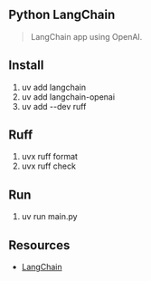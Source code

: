 Python LangChain
----------------
>LangChain app using OpenAI.

Install
-------
1. uv add langchain
2. uv add langchain-openai
3. uv add --dev ruff

Ruff
----
1. uvx ruff format
2. uvx ruff check

Run
---
1. uv run main.py

Resources
---------
* [LangChain](https://python.langchain.com/docs/introduction/)